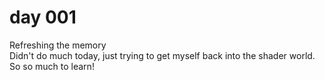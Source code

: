 # day 001
Refreshing the memory<br>
Didn't do much today, just trying to get myself back into the shader world. So so much to learn! 

